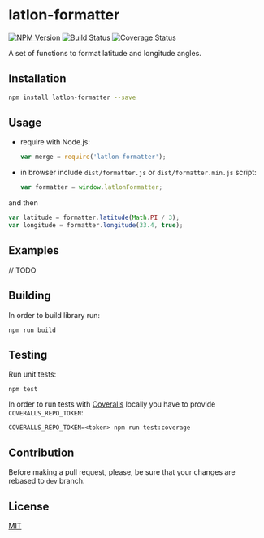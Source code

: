 # latlon-formatter

[![NPM Version](https://badge.fury.io/js/latlon-formatter.svg)](https://badge.fury.io/js/merge-professor)
[![Build Status](https://travis-ci.org/solarpatrol/latlon-formatter.svg?branch=dev)](https://travis-ci.org/solarpatrol/latlon-formatter)
[![Coverage Status](https://coveralls.io/repos/github/solarpatrol/latlon-formatter/badge.svg)](https://coveralls.io/github/solarpatrol/latlon-formatter)

A set of functions to format latitude and longitude angles.

## Installation

```bash
npm install latlon-formatter --save
```
    
## Usage

- require with Node.js:

    ```javascript
    var merge = require('latlon-formatter');
    ```

- in browser include `dist/formatter.js` or `dist/formatter.min.js` script:

    ```javascript
    var formatter = window.latlonFormatter;
    ```
    
and then

```javascript    
var latitude = formatter.latitude(Math.PI / 3);
var longitude = formatter.longitude(33.4, true);
```

## Examples

// TODO
                                        
## Building

In order to build library run:
                                          
    npm run build
    
## Testing
    
Run unit tests:
    
    npm test
    
In order to run tests with [Coveralls](http://coveralls.io) locally you have to provide `COVERALLS_REPO_TOKEN`:
    
    COVERALLS_REPO_TOKEN=<token> npm run test:coverage
    
## Contribution
    
Before making a pull request, please, be sure that your changes are rebased to `dev` branch.

## License

[MIT](LICENSE)
